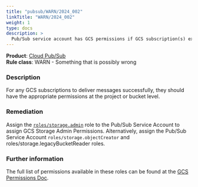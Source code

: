 ```yaml
---
title: "pubsub/WARN/2024_002"
linkTitle: "WARN/2024_002"
weight: 1
type: docs
description: >
  Pub/Sub service account has GCS permissions if GCS subscription(s) exist.
---
```


**Product**: [Cloud Pub/Sub](https://cloud.google.com/pubsub/)\
**Rule class**: WARN - Something that is possibly wrong

### Description

For any GCS subscriptions to deliver messages successfully, they should
have the appropriate permissions at the project or bucket level.

### Remediation

Assign the [`roles/storage.admin`](https://cloud.google.com/pubsub/docs/create-cloudstorage-subscription#assign_roles_cloudstorage)
role to the Pub/Sub Service Account to assign GCS Storage Admin Permissions.
Alternatively, assign the Pub/Sub Service Account `roles/storage.objectCreator`
and roles/storage.legacyBucketReader roles.

### Further information

The full list of permissions available in these roles can be found at the
[GCS Permissions Doc](https://cloud.google.com/storage/docs/access-control/iam-roles).
